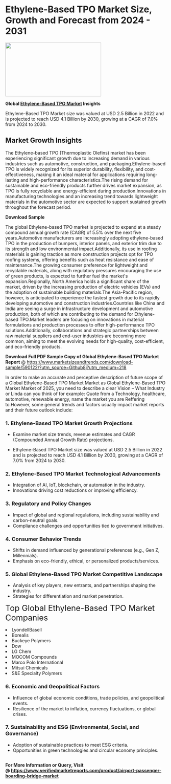 <H1>Ethylene-Based TPO Market Size, Growth and Forecast from 2024 - 2031</H1><img class="aligncenter size-medium wp-image-584254" src="https://thirdeyenews.in/wp-content/uploads/2024/09/Global-Market-Research-300x168.jpeg" alt="" width="300" height="168" /><p><strong>Global&nbsp;<a href="https://www.marketsizeandtrends.com/download-sample/590122/?utm_source=Github8j?utm_medium=218">Ethylene-Based TPO Market</a> Insights</strong></p><p>Ethylene-Based TPO Market size was valued at USD 2.5 Billion in 2022 and is projected to reach USD 4.1 Billion by 2030, growing at a CAGR of 7.0% from 2024 to 2030.</p><p><h2>Market Growth Insights</h2> <p>The Ethylene-based TPO (Thermoplastic Olefins) market has been experiencing significant growth due to increasing demand in various industries such as automotive, construction, and packaging.Ethylene-based TPO is widely recognized for its superior durability, flexibility, and cost-effectiveness, making it an ideal material for applications requiring long-lasting and high-performance characteristics.The rising demand for sustainable and eco-friendly products further drives market expansion, as TPO is fully recyclable and energy-efficient during production.Innovations in manufacturing technologies and an increasing trend towards lightweight materials in the automotive sector are expected to support sustained growth throughout the forecast period.</p> <p><strong>Download Sample</strong></p> <p>The global Ethylene-based TPO market is projected to expand at a steady compound annual growth rate (CAGR) of 5.5% over the next five years.Automotive manufacturers are increasingly adopting ethylene-based TPO in the production of bumpers, interior panels, and exterior trim due to its strength and low environmental impact.Additionally, its use in roofing materials is gaining traction as more construction projects opt for TPO roofing systems, offering benefits such as heat resistance and ease of maintenance.The growing consumer preference for lightweight and recyclable materials, along with regulatory pressures encouraging the use of green products, is expected to further fuel the market's expansion.Regionally, North America holds a significant share of the market, driven by the increasing production of electric vehicles (EVs) and the adoption of sustainable building materials.The Asia-Pacific region, however, is anticipated to experience the fastest growth due to its rapidly developing automotive and construction industries.Countries like China and India are seeing a surge in infrastructure development and automotive production, both of which are contributing to the demand for Ethylene-based TPO.Market leaders are focusing on innovations in material formulations and production processes to offer high-performance TPO solutions.Additionally, collaborations and strategic partnerships between raw material suppliers and end-user industries are becoming more common, aiming to meet the evolving needs for high-quality, cost-efficient, and eco-friendly products.<p><span class=""><strong>Download Full PDF Sample Copy of Global Ethylene-Based TPO Market Report</strong> @ <a href="https://www.marketsizeandtrends.com/download-sample/590122/?utm_source=Github8j?utm_medium=218" target="_blank">https://www.marketsizeandtrends.com/download-sample/590122/?utm_source=Github8j?utm_medium=218</a></span></p><p>In order to make an accurate and perceptive description of future scope of a Global&nbsp;Ethylene-Based TPO Market Market as Global&nbsp;Ethylene-Based TPO Market Market of 2025, you need to describe a clear Vision &ndash; What Industry or Linda can you think of for example: Quote from a Technology, healthcare, automotive, renewable energy, name the market you are Reffering to.However, some general trends and factors usually impact market reports and their future outlook include:</p><h3>1.&nbsp;<strong>Ethylene-Based TPO Market Growth Projections</strong></h3><ul><li>Examine market size trends, revenue estimates and CAGR (Compounded Annual Growth Rate) projections.</li><li><p>Ethylene-Based TPO Market size was valued at USD 2.5 Billion in 2022 and is projected to reach USD 4.1 Billion by 2030, growing at a CAGR of 7.0% from 2024 to 2030.</p></li></ul><h3>2.&nbsp;<strong>Ethylene-Based TPO Market Technological Advancements</strong></h3><ul><li>Integration of AI, IoT, blockchain, or automation in the industry.</li><li>Innovations driving cost reductions or improving efficiency.</li></ul><h3>3.&nbsp;<strong>Regulatory and Policy Changes</strong></h3><ul><li>Impact of global and regional regulations, including sustainability and carbon-neutral goals.</li><li>Compliance challenges and opportunities tied to government initiatives.</li></ul><h3>4.&nbsp;<strong>Consumer Behavior Trends</strong></h3><ul><li>Shifts in demand influenced by generational preferences (e.g., Gen Z, Millennials).</li><li>Emphasis on eco-friendly, ethical, or personalized products/services.</li></ul><h3>5.&nbsp;<strong>Global Ethylene-Based TPO Market Competitive Landscape</strong></h3><ul><li>Analysis of key players, new entrants, and partnerships shaping the industry.</li><li>Strategies for differentiation and market penetration.</li></ul><p data-pm-slice="1 1 []"><span style="color: inherit; font-family: inherit; font-size: 25px;">Top Global Ethylene-Based TPO Market Companies</span></p><div class="" data-test-id=""><p><li>LyondellBasell</li><li> Borealis</li><li> Buckeye Polymers</li><li> Dow</li><li> LG Chem</li><li> MOCOM Compounds</li><li> Marco Polo International</li><li> Mitsui Chemicals</li><li> S&E Specialty Polymers</li></p></div><h3>6.&nbsp;<strong>Economic and Geopolitical Factors</strong></h3><ul><li>Influence of global economic conditions, trade policies, and geopolitical events.</li><li>Resilience of the market to inflation, currency fluctuations, or global crises.</li></ul><h3>7.&nbsp;<strong>Sustainability and ESG (Environmental, Social, and Governance)</strong></h3><ul><li>Adoption of sustainable practices to meet ESG criteria.</li><li>Opportunities in green technologies and circular economy principles.</li></ul><h2><strong style="font-size: 14px;">For More Information or Query, Visit @&nbsp;</strong><a style="background-color: #ffffff; font-size: 14px;" href="https://www.marketsizeandtrends.com/report/ethylene-based-tpo-market/" target="_blank">https://www.verifiedmarketreports.com/product/airport-passenger-boarding-bridge-market</a></h2>